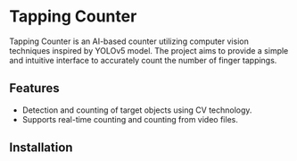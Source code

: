 # Tapping Counter

Tapping Counter is an AI-based counter utilizing computer vision techniques inspired by YOLOv5 model. The project aims to provide a simple and intuitive interface to accurately count the number of finger tappings.

## Features

- Detection and counting of target objects using CV technology.
- Supports real-time counting and counting from video files.

## Installation



